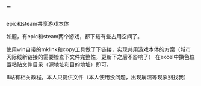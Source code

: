 # -
epic和steam共享游戏本体

如题，有epic和steam两个游戏，都下载有些占用空间了。

使用win自带的mklink和copy工具做了下链接，实现共用游戏本体的方案（城市天际线新链接的需要检查下文件完整性，更新下之后不影响了）
在excel中换色位置粘贴文件目录（源地址和目的地址）即可。

B站有相关教程，本人只提供文件（本人使用没问题，出现崩溃等现象别找我）
